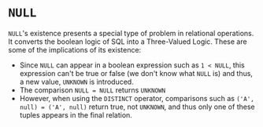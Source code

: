 # `NULL`
`NULL`'s existence presents a special type of problem in relational operations. It converts the boolean logic of SQL into a Three-Valued Logic. These are some of the implications of its existence:

* Since `NULL` can appear in a boolean expression such as `1 < NULL`, this expression can't be true or false (we don't know what `NULL` is) and thus, a new value, `UNKNOWN` is introduced.
* The comparison `NULL = NULL` returns `UNKNOWN`
* However, when using the `DISTINCT` operator, comparisons such as `('A', null) = ('A', null)` return true, not `UNKNOWN`, and thus only one of these tuples appears in the final relation.
